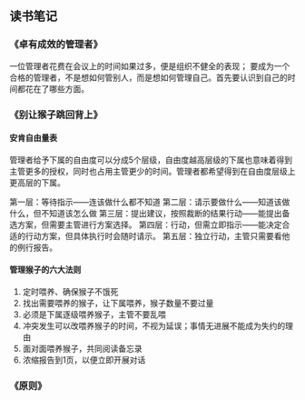 读书笔记
---
### 《卓有成效的管理者》
一位管理者花费在会议上的时间如果过多，便是组织不健全的表现；
要成为一个合格的管理者，不是想如何管别人，而是想如何管理自己。首先要认识到自己的时间都花在了哪些方面。

### 《别让猴子跳回背上》
#### 安肯自由量表
管理者给予下属的自由度可以分成5个层级，自由度越高层级的下属也意味着得到主管更多的授权，同时也占用主管更少的时间。管理者都希望得到在自由度层级上更高层的下属。

第一层：等待指示——连该做什么都不知道
第二层：请示要做什么——知道该做什么，但不知道该怎么做
第三层：提出建议，按照裁断的结果行动——能提出备选方案，但需要主管进行方案选择。
第四层：行动，但需立即指示——能决定合适的行动方案，但具体执行时会随时请示。
第五层：独立行动，主管只需要看他的例行报告。

#### 管理猴子的六大法则
1. 定时喂养、确保猴子不饿死
2. 找出需要喂养的猴子，让下属喂养，猴子数量不要过量
3. 必须是下属逐级喂养猴子，主管不要乱喂
4. 冲突发生可以改喂养猴子的时间，不视为延误；事情无进展不能成为失约的理由
5. 面对面喂养猴子，共同阅读备忘录
6. 浓缩报告到1页，以便立即开展对话

### 《原则》
